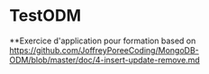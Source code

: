 # TestODM
**Exercice d'application pour formation
based on https://github.com/JoffreyPoreeCoding/MongoDB-ODM/blob/master/doc/4-insert-update-remove.md

